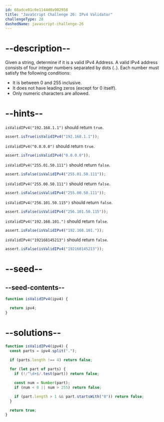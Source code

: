 ```yaml
---
id: 68adce01c0e1144d0a902958
title: "JavaScript Challenge 26: IPv4 Validator"
challengeType: 28
dashedName: javascript-challenge-26
---
```


# --description--

Given a string, determine if it is a valid IPv4 Address. A valid IPv4 address consists of four integer numbers separated by dots (`.`). Each number must satisfy the following conditions:

- It is between 0 and 255 inclusive.
- It does not have leading zeros (except for 0 itself).
- Only numeric characters are allowed.

# --hints--

`isValidIPv4("192.168.1.1")` should return `true`.

```js
assert.isTrue(isValidIPv4("192.168.1.1"));
```

`isValidIPv4("0.0.0.0")` should return `true`.

```js
assert.isTrue(isValidIPv4("0.0.0.0"));
```

`isValidIPv4("255.01.50.111")` should return `false`.

```js
assert.isFalse(isValidIPv4("255.01.50.111"));
```

`isValidIPv4("255.00.50.111")` should return `false`.

```js
assert.isFalse(isValidIPv4("255.00.50.111"));
```

`isValidIPv4("256.101.50.115")` should return `false`.

```js
assert.isFalse(isValidIPv4("256.101.50.115"));
```

`isValidIPv4("192.168.101.")` should return `false`.

```js
assert.isFalse(isValidIPv4("192.168.101."));
```

`isValidIPv4("192168145213")` should return `false`.

```js
assert.isFalse(isValidIPv4("192168145213"));
```

# --seed--

## --seed-contents--

```js
function isValidIPv4(ipv4) {

  return ipv4;
}
```

# --solutions--

```js
function isValidIPv4(ipv4) {
  const parts = ipv4.split(".");
  
  if (parts.length !== 4) return false;

  for (let part of parts) {
    if (!/^\d+$/.test(part)) return false;    

    const num = Number(part);
    if (num < 0 || num > 255) return false;

    if (part.length > 1 && part.startsWith("0")) return false;
  }

  return true;
}
```
